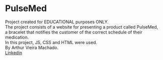 # PulseMed

Project created for EDUCATIONAL purposes ONLY.  
The project consists of a website for presenting a product called PulseMed, a bracelet that notifies the customer of the correct schedule of their medication.  
In this project, JS, CSS and HTML were used.  
By Arthur Vieira Machado.  
<a href="https://www.linkedin.com/in/arthurvieiramachado51/">Linkedin</a>



